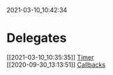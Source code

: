 2021-03-10_10:42:34

# Delegates

[[2021-03-10_10:35:35]] [Timer](./Timer.md)  
[[2020-09-30_13:13:51]] [Callbacks](./Callbacks.md)  
